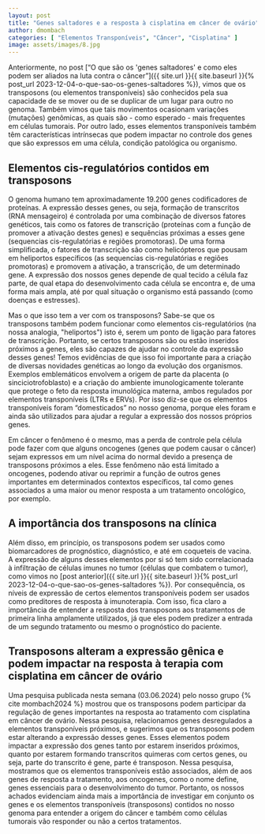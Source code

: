 ```yaml
---
layout: post
title: "Genes saltadores e a resposta à cisplatina em câncer de ovário"
author: dmombach
categories: [ "Elementos Transponíveis", "Câncer", "Cisplatina" ]
image: assets/images/8.jpg
---
```


Anteriormente, no post [“O que são os 'genes saltadores' e como eles podem
ser aliados na luta contra o câncer”]({{ site.url }}{{ site.baseurl }}{% post_url 2023-12-04-o-que-sao-os-genes-saltadores %}),
vimos que os transposons (ou elementos
transponíveis) são conhecidos pela sua capacidade de se mover ou de se
duplicar de um lugar para outro no genoma. Também vimos que tais movimentos
ocasionam variações (mutações) genômicas, as quais são - como esperado -
mais frequentes em células tumorais. Por outro lado, esses elementos
transponíveis também têm características intrínsecas que podem impactar no
controle dos genes que são expressos em uma célula, condição patológica ou
organismo.

## Elementos cis-regulatórios contidos em transposons

O genoma humano tem aproximadamente 19.200 genes codificadores de proteínas.
A expressão desses genes, ou seja, formação de transcritos (RNA mensageiro)
é controlada por uma combinação de diversos fatores genéticos, tais como os
fatores de transcrição (proteínas com a função de promover a ativação
destes genes) e sequências próximas a esses gene (sequencias
cis-regulatórias e regiões promotoras). De uma forma simplificada, o fatores
de transcrição são como helicópteros que pousam em heliportos específicos
(as sequencias cis-regulatórias e regiões promotoras) e promovem a
ativação, a transcrição, de um determinado gene. A expressão dos nossos
genes depende de qual tecido a célula faz parte, de qual etapa do
desenvolvimento cada célula se encontra  e, de uma forma mais ampla, até por
qual situação o organismo está passando (como doenças e estresses).

Mas o que isso tem a ver com os transposons? Sabe-se que os transposons também
podem funcionar como elementos cis-regulatórios (na nossa analogia,
"heliportos") isto é, serem um ponto de ligação para fatores de
transcrição. Portanto,  se certos transposons são ou estão inseridos
próximos a genes, eles são capazes de ajudar no controle da expressão desses
genes! Temos evidências de que isso foi importante para a criação de
diversas novidades genéticas ao longo da evolução dos organismos. Exemplos
emblemáticos envolvem a origem de parte da placenta (o sinciciotrofoblasto) e
a criação do ambiente imunologicamente tolerante que protege o feto da
resposta imunológica materna, ambos regulados por elementos transponíveis
(LTRs e ERVs). Por isso diz-se que os elementos transponíveis foram
“domesticados” no nosso genoma, porque eles foram e ainda são utilizados
para ajudar a regular a expressão dos nossos próprios genes.

Em câncer o fenômeno é o mesmo, mas a perda de controle pela célula pode
fazer com que alguns oncogenes (genes que podem causar o câncer) sejam
expressos em um nível acima do normal devido a presença de transposons
próximos a eles. Esse fenômeno não está limitado a oncogenes, podendo
ativar ou reprimir a função de outros genes importantes em determinados
contextos específicos, tal como genes associados a uma maior ou menor resposta
a um tratamento oncológico, por exemplo.

## A importância dos transposons na clínica

Além disso, em princípio, os transposons podem ser usados como biomarcadores
de prognóstico, diagnóstico, e até em coqueteis de vacina. A expressão de
alguns desses elementos por si só tem sido correlacionada à infiltração de
células imunes no tumor (células que combatem o tumor), como vimos no [post
anterior]({{ site.url }}{{ site.baseurl }}{% post_url 2023-12-04-o-que-sao-os-genes-saltadores %}).
Por consequência, os níveis de expressão de certos elementos
transponíveis podem ser usados como preditores de resposta à imunoterapia.
Com isso, fica claro a importância de entender a resposta dos transposons aos
tratamentos de primeira linha amplamente utilizados, já que eles podem
predizer a entrada de um segundo tratamento ou mesmo o prognóstico do paciente.

## Transposons alteram a expressão gênica e podem impactar na resposta à terapia com cisplatina em câncer de ovário

Uma pesquisa publicada nesta semana (03.06.2024) pelo nosso grupo {% cite mombach2024 %}
mostrou que os transposons podem participar da regulação de genes
importantes na resposta ao tratamento com cisplatina em câncer de ovário.
Nessa pesquisa, relacionamos genes desregulados a elementos transponíveis
próximos, e sugerimos que os transposons podem estar alterando a expressão
desses genes. Esses elementos podem impactar a expressão dos genes tanto por
estarem inseridos próximos, quanto por estarem formando transcritos quimeras
com certos genes, ou seja, parte do transcrito é gene, parte é transposon.
Nessa pesquisa, mostramos que os elementos transponíveis estão associados,
além de aos genes de resposta a tratamento, aos oncogenes, como o nome define,
 genes essenciais para o desenvolvimento do tumor. Portanto, os nossos achados
evidenciam ainda mais a importância de investigar em conjunto os genes e os
elementos transponíveis (transposons) contidos no nosso genoma para entender a
origem do câncer e também como células tumorais vão responder ou não a
certos tratamentos.
